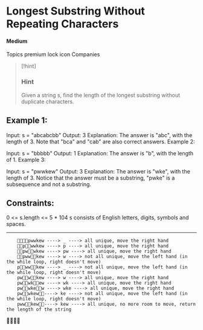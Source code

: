 # Longest Substring Without Repeating Characters
#### Medium

Topics
premium lock icon
Companies

>[!hint]
> 
> ### Hint
> Given a string s, find the length of the longest substring without duplicate characters.



## Example 1:

Input: s = "abcabcbb"
Output: 3
Explanation: The answer is "abc", with the length of 3. Note that "bca" and "cab" are also correct answers.
Example 2:

Input: s = "bbbbb"
Output: 1
Explanation: The answer is "b", with the length of 1.
Example 3:

Input: s = "pwwkew"
Output: 3
Explanation: The answer is "wke", with the length of 3.
Notice that the answer must be a substring, "pwke" is a subsequence and not a substring.


## Constraints:

0 <= s.length <= 5 * 104
s consists of English letters, digits, symbols and spaces.

---
```
    ✋🏼🤚🏼pwwkew ----> _ ----> all unique, move the right hand
    ✋🏼p🤚🏼wwkew ----> p ----> all unique, move the right hand
    ✋🏼pw🤚🏼wkew ----> pw ----> all unique, move the right hand
    ✋🏼pww🤚🏼kew ----> w ----> not all unique, move the left hand (in the while loop, right doesn't move)
    p✋🏼ww🤚🏼kew ----> _ ----> not all unique, move the left hand (in the while loop, right doesn't move)
    pw✋🏼w🤚🏼kew ----> w ----> all unique, move the right hand
    pw✋🏼wk🤚🏼ew ----> wk ----> all unique, move the right hand
    pw✋🏼wke🤚🏼w ----> wke ----> all unique, move the right hand
    pw✋🏼wkew🤚🏼----> ke ----> not all unique, move the left hand (in the while loop, right doesn't move)
    pww✋🏼kew🤚🏼----> kew ----> all unique, no more room to move, return the length of the string  
```

✋🏼🤚🏼
